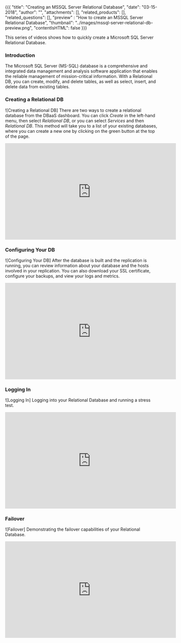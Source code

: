 {{{
  "title": "Creating an MSSQL Server Relational Database",
  "date": "03-15-2018",
  "author": "",
  "attachments": [],
  "related_products": [],
  "related_questions": [],
  "preview" : "How to create an MSSQL Server Relational Database",
  "thumbnail": "../images/mssql-server-relational-db-preview.png",
  "contentIsHTML": false
}}}

This series of videos shows how to quickly create a Microsoft SQL Server Relational Database.

### Introduction

The Microsoft SQL Server (MS-SQL) database is a comprehensive and integrated data management and analysis software application that enables the reliable management of mission-critical information. With a Relational DB, you can create, modify, and delete tables, as well as select, insert, and delete data from existing tables.

### Creating a Relational DB

![Creating a Relational DB] There are two ways to create a relational database from the DBaaS dashboard. You can click *Create* in the left-hand menu, then select *Relational DB*, or you can select *Services* and then *Relational DB*. This method will take you to a list of your existing databases, where you can create a new one by clicking on the green button at the top of the page.

<iframe width="560" height="315" src="https://vimeo.com/255618938" frameborder="0" allowfullscreen></iframe>

### Configuring Your DB

![Configuring Your DB] After the database is built and the replication is running, you can review information about your database and the hosts involved in your replication. You can also download your SSL certificate, configure your backups, and view your logs and metrics.

<iframe width="560" height="315" src="https://vimeo.com/255619790" frameborder="0" allowfullscreen></iframe>

### Logging In

![Logging In] Logging into your Relational Database and running a stress test.

<iframe width="560" height="315" src="https://vimeo.com/255620675" frameborder="0" allowfullscreen></iframe>

### Failover

![Failover] Demonstrating the failover capabilities of your Relational Database.

<iframe width="560" height="315" src="https://vimeo.com/255622847" frameborder="0" allowfullscreen></iframe>
